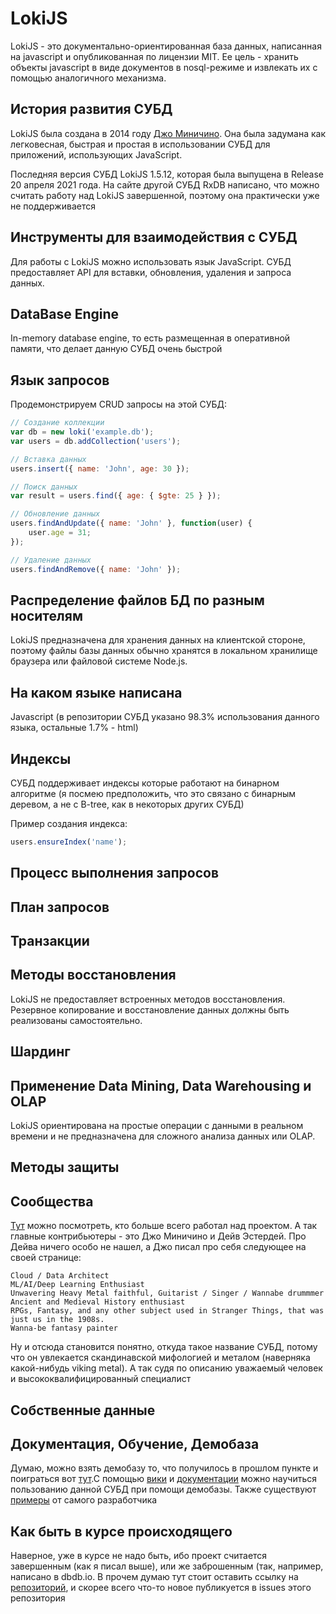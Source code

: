 # LokiJS

LokiJS - это документально-ориентированная база данных, написанная на javascript и опубликованная по лицензии MIT. Ее цель - хранить объекты javascript в виде документов в nosql-режиме и извлекать их с помощью аналогичного механизма.

## История развития СУБД
LokiJS была создана в 2014 году [Джо Миничино](https://github.com/techfort). Она была задумана как легковесная, быстрая и простая в использовании СУБД для приложений, использующих JavaScript.

Последняя версия СУБД LokiJS 1.5.12, которая была выпущена в Release 20 апреля 2021 года. На сайте другой СУБД RxDB написано, что можно считать работу над LokiJS завершенной, поэтому она практически уже не поддерживается

## Инструменты для взаимодействия с СУБД

Для работы с LokiJS можно использовать язык JavaScript. СУБД предоставляет API для вставки, обновления, удаления и запроса данных.

## DataBase Engine

In-memory database engine, то есть размещенная в оперативной памяти, что делает данную СУБД очень быстрой

## Язык запросов

Продемонстрируем CRUD запросы на этой СУБД:

```javascript
// Создание коллекции
var db = new loki('example.db');
var users = db.addCollection('users');

// Вставка данных
users.insert({ name: 'John', age: 30 });

// Поиск данных
var result = users.find({ age: { $gte: 25 } });

// Обновление данных
users.findAndUpdate({ name: 'John' }, function(user) {
    user.age = 31;
});

// Удаление данных
users.findAndRemove({ name: 'John' });
```

## Распределение файлов БД по разным носителям

LokiJS предназначена для хранения данных на клиентской стороне, поэтому файлы базы данных обычно хранятся в локальном хранилище браузера или файловой системе Node.js.

## На каком языке написана

Javascript (в репозитории СУБД указано 98.3% использования данного языка, остальные 1.7% - html)

## Индексы

СУБД поддерживает индексы которые работают на бинарном алгоритме (я посмею предположить, что это связано с бинарным деревом, а не с B-tree, как в некоторых других СУБД) 

Пример создания индекса:

``` javascript
users.ensureIndex('name');
```

## Процесс выполнения запросов

## План запросов

## Транзакции

## Методы восстановления

LokiJS не предоставляет встроенных методов восстановления. Резервное копирование и восстановление данных должны быть реализованы самостоятельно.

## Шардинг

## Применение Data Mining, Data Warehousing и OLAP

LokiJS ориентирована на простые операции с данными в реальном времени и не предназначена для сложного анализа данных или OLAP.

## Методы защиты

## Сообщества

[Тут](https://github.com/techfort/LokiJS/graphs/contributors) можно посмотреть, кто больше всего работал над проектом. А так главные контрибьютеры - это Джо Миничино и Дейв Эстердей. Про Дейва ничего особо не нашел, а Джо писал про себя следующее на своей странице: 

```
Cloud / Data Architect
ML/AI/Deep Learning Enthusiast
Unwavering Heavy Metal faithful, Guitarist / Singer / Wannabe drummmer
Ancient and Medieval History enthusiast
RPGs, Fantasy, and any other subject used in Stranger Things, that was just us in the 1908s.
Wanna-be fantasy painter
```

Ну и отсюда становится понятно, откуда такое название СУБД, потому что он увлекается скандинавской мифологией и металом (наверняка какой-нибудь viking metal). А так судя по описанию уважаемый человек и высококвалифицированный специалист



## Собственные данные

## Документация, Обучение, Демобаза

Думаю, можно взять демобазу то, что получилось в прошлом пункте и поиграться вот [тут](https://rawgit.com/techfort/LokiJS/master/examples/sandbox/LokiSandbox.html).С помощью [вики](https://github.com/techfort/LokiJS/wiki) и [документации](https://techfort.github.io/LokiJS/) можно научиться пользованию данной СУБД при помощи демобазы. Также существуют [примеры](https://github.com/techfort/LokiJS/tree/master/examples) от самого разработчика 

## Как быть в курсе происходящего

Наверное, уже в курсе не надо быть, ибо проект считается завершенным (как я писал выше), или же заброшенным (так, например, написано в dbdb.io. В прочем думаю тут стоит оставить ссылку на [репозиторий](https://github.com/techfort/LokiJS), и скорее всего что-то новое публикуется в issues этого репозитория






